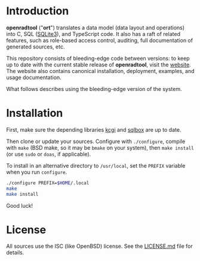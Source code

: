 # Introduction

**openradtool** ("**ort**") translates a data model (data layout and
operations) into C, SQL ([SQLite3](https://sqlite.org)), and TypeScript
code.  It also has a raft of related features, such as role-based access
control, auditing, full documentation of generated sources, etc.

This repository consists of bleeding-edge code between versions: to keep
up to date with the current stable release of **openradtool**, visit the
[website](https://kristaps.bsd.lv/openradtool).  The website also
contains canonical installation, deployment, examples, and usage
documentation.

What follows describes using the bleeding-edge version of the system.

# Installation

First, make sure the depending libraries
[kcgi](https://kristaps.bsd.lv/kcgi) and
[sqlbox](https://kristaps.bsd.lv/sqlbox) are up to date.

Then clone or update your sources.  Configure with `./configure`,
compile with `make` (BSD make, so it may be `bmake` on your system),
then `make install` (or use `sudo` or `doas`, if applicable).

To install in an alternative directory to `/usr/local`, set the `PREFIX`
variable when you run `configure`.

```sh
./configure PREFIX=$HOME/.local
make
make install
```

Good luck!

# License

All sources use the ISC (like OpenBSD) license.  See the
[LICENSE.md](LICENSE.md) file for details.
